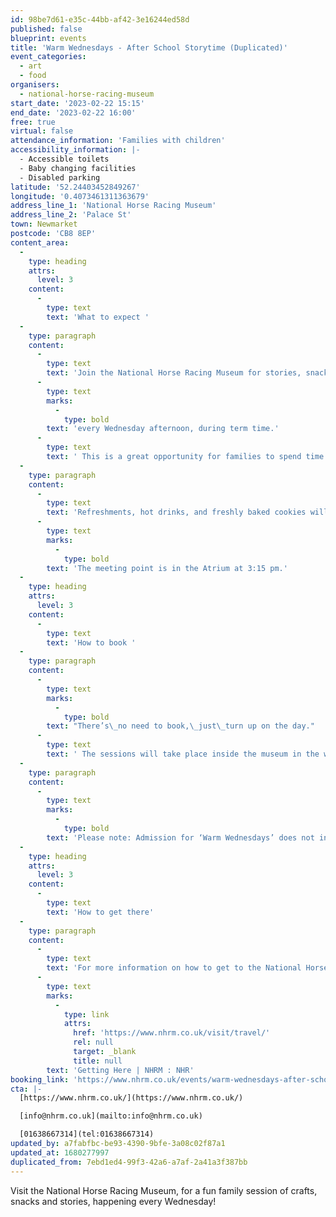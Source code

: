 ```yaml
---
id: 98be7d61-e35c-44bb-af42-3e16244ed58d
published: false
blueprint: events
title: 'Warm Wednesdays - After School Storytime (Duplicated)'
event_categories:
  - art
  - food
organisers:
  - national-horse-racing-museum
start_date: '2023-02-22 15:15'
end_date: '2023-02-22 16:00'
free: true
virtual: false
attendance_information: 'Families with children'
accessibility_information: |-
  - Accessible toilets
  - Baby changing facilities
  - Disabled parking
latitude: '52.24403452849267'
longitude: '0.4073461311363679'
address_line_1: 'National Horse Racing Museum'
address_line_2: 'Palace St'
town: Newmarket
postcode: 'CB8 8EP'
content_area:
  -
    type: heading
    attrs:
      level: 3
    content:
      -
        type: text
        text: 'What to expect '
  -
    type: paragraph
    content:
      -
        type: text
        text: 'Join the National Horse Racing Museum for stories, snacks, and creative activities, running '
      -
        type: text
        marks:
          -
            type: bold
        text: 'every Wednesday afternoon, during term time.'
      -
        type: text
        text: ' This is a great opportunity for families to spend time together and get creative!'
  -
    type: paragraph
    content:
      -
        type: text
        text: 'Refreshments, hot drinks, and freshly baked cookies will be kindly supplied by The Tack Room every session, for everyone to enjoy! '
      -
        type: text
        marks:
          -
            type: bold
        text: 'The meeting point is in the Atrium at 3:15 pm.'
  -
    type: heading
    attrs:
      level: 3
    content:
      -
        type: text
        text: 'How to book '
  -
    type: paragraph
    content:
      -
        type: text
        marks:
          -
            type: bold
        text: "There’s\_no need to book,\_just\_turn up on the day."
      -
        type: text
        text: ' The sessions will take place inside the museum in the winter and in a mix of indoor and outdoor spaces during the warmer summer months. '
  -
    type: paragraph
    content:
      -
        type: text
        marks:
          -
            type: bold
        text: 'Please note: Admission for ‘Warm Wednesdays’ does not include general access to the museum. '
  -
    type: heading
    attrs:
      level: 3
    content:
      -
        type: text
        text: 'How to get there'
  -
    type: paragraph
    content:
      -
        type: text
        text: 'For more information on how to get to the National Horse Racing Museum, where to park or how to access  the museum by public transport please visit: '
      -
        type: text
        marks:
          -
            type: link
            attrs:
              href: 'https://www.nhrm.co.uk/visit/travel/'
              rel: null
              target: _blank
              title: null
        text: 'Getting Here | NHRM : NHR'
booking_link: 'https://www.nhrm.co.uk/events/warm-wednesdays-after-school-story-time-at-the-national-horseracing-museum/'
cta: |-
  [https://www.nhrm.co.uk/](https://www.nhrm.co.uk/)

  [info@nhrm.co.uk](mailto:info@nhrm.co.uk)

  [01638667314](tel:01638667314)
updated_by: a7fabfbc-be93-4390-9bfe-3a08c02f87a1
updated_at: 1680277997
duplicated_from: 7ebd1ed4-99f3-42a6-a7af-2a41a3f387bb
---
```

Visit the National Horse Racing Museum, for a fun family session of crafts, snacks and stories, happening every Wednesday!